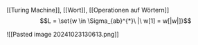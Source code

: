 [[Turing Machine]], [[Wort]], [[Operationen auf Wörtern]]
$$L = \set{w \in \Sigma_{ab}^{*}\ |\ w[1] = w[|w|]}$$


![[Pasted image 20241023130613.png]]